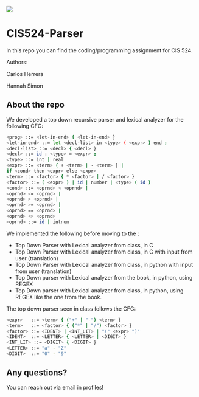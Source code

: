 ![](https://www.csuohio.edu/sites/default/files/Full%20Vertical_CSU%20Green_Fresh%20Green_CMYK_Update.jpg)
# CIS524-Parser
In this repo you can find the coding/programming assignment for CIS 524.

Authors:

Carlos Herrera

Hannah Simon

## About the repo
We developed a top down recursive parser and lexical analyzer for the following CFG:

```bash
<prog> ::= <let-in-end> { <let-in-end> }
<let-in-end> ::= let <decl-list> in <type> ( <expr> ) end ;
<decl-list> ::= <decl> { <decl> }
<decl> ::= id : <type> = <expr> ;
<type> ::= int | real
<expr> ::= <term> { + <term> | - <term> } |
if <cond> then <expr> else <expr>
<term> ::= <factor> { * <factor> | / <factor> }
<factor> ::= ( <expr> ) | id | number | <type> ( id )
<cond> ::= <oprnd> < <oprnd> |
<oprnd> <= <oprnd> |
<oprnd> > <oprnd> |
<oprnd> >= <oprnd> |
<oprnd> == <oprnd> |
<oprnd> <> <oprnd>
<oprnd> ::= id | intnum
```

We implemented the following before moving to the :
- Top Down Parser with Lexical analyzer from class, in C
- Top Down Parser with Lexical analyzer from class, in C with input from user (translation)
- Top Down Parser with Lexical analyzer from class, in python with input from user (translation)
- Top Down parser with Lexical analyzer from the book, in python, using REGEX
- Top Down parser with Lexical analyzer from class, in python, using REGEX like the one from the book.

The top down parser seen in class follows the CFG:

```bash
<expr>   ::= <term> { ("+" | "-") <term> }
<term>   ::= <factor> { ("*" | "/") <factor> }
<factor> ::= <IDENT> | <INT_LIT> | "(" <expr> ")"
<IDENT>  ::= <LETTER> { <LETTER> | <DIGIT> }
<INT_LIT> ::= <DIGIT> { <DIGIT> }
<LETTER> ::= "a" - "Z"
<DIGIT>  ::= "0" - "9"

```

## Any questions?
You can reach out via email in profiles!